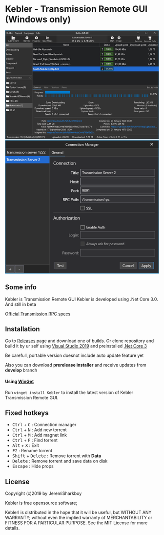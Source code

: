 # Kebler - Transmission Remote GUI (Windows only)
![Kebler](https://github.com/JeremiSharkboy/Kebler/raw/master/Images/1.png)
![Kebler](https://github.com/JeremiSharkboy/Kebler/raw/master/Images/2.png)

## Some info

Kebler is Transmission Remote GUI
Kebler is developed using .Net Core 3.0. And still in beta


[Official Transmission RPC specs](https://github.com/transmission/transmission/blob/master/extras/rpc-spec.txt)

## Installation

Go to [Releases](https://github.com/JeremiSharkboy/Kebler/releases/latest) page and download one of builds. Or clone repository and build it by ur self using [Visual Studio 2019](https://visualstudio.microsoft.com/) and preinstalled [.Net Core 3](https://dotnet.microsoft.com/download/dotnet-core/3.0)

Be carefull, portable version doesnot include auto update feature yet

Also you can download <B>prerelease installer</B> and receive updates from <B>develop</B> branch


#### Using [WinGet](https://docs.microsoft.com/en-us/windows/package-manager/winget/)

Run `winget install Kebler` to install the latest version of Kebler Transmission Remote GUI.


## Fixed hotkeys

- <kbd>Ctrl</kbd> + <kbd>C</kbd> : Connection manager
- <kbd>Ctrl</kbd> + <kbd>N</kbd> : Add new torrent
- <kbd>Ctrl</kbd> + <kbd>M</kbd> : Add magnet link
- <kbd>Ctrl</kbd> + <kbd>F</kbd> : Find torrent
- <kbd>Alt</kbd> + <kbd>X</kbd> : Exit
- <kbd>F2</kbd> : Rename torrent
- <kbd>Shift</kbd> + <kbd>Delete</kbd> : Remove torrent with <B>Data</B>
- <kbd>Delete</kbd> : Remove torrent and save data on disk
- <kbd>Escape</kbd> : Hide props
## License

Copyright (c)2019 by JeremiSharkboy

Kebler is free opensource software;

KeblerI is distributed in the hope that it will be useful, but WITHOUT ANY WARRANTY; without even the implied warranty of MERCHANTABILITY or FITNESS FOR A PARTICULAR PURPOSE. See the MIT License for more details.

